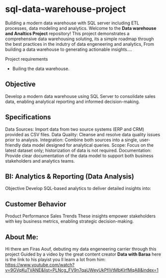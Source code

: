 # sql-data-warehouse-project
Building a modern data warehouse with SQL server including ETL processes, data modeling and analytics.
Welcome to the **Data warehouse and Analtics Project** repository!
This project demonstrates a comprehensive data warehousing soluting, its a simple roadmap through the best practices in the indutry of data engeneering and analytics, From building a data warehouse to generating actionable insights....

Project requirements
- Builing the data warehouse.
   
## Objective
Develop a modern data warehouse using SQL Server to consolidate sales data, enabling analytical reporting and informed decision-making.

## Specifications
Data Sources: Import data from two source systems (ERP and CRM) provided as CSV files.
Data Quality: Cleanse and resolve data quality issues prior to analysis.
Integration: Combine both sources into a single, user-friendly data model designed for analytical queries.
Scope: Focus on the latest dataset only; historization of data is not required.
Documentation: Provide clear documentation of the data model to support both business stakeholders and analytics teams.


## BI: Analytics & Reporting (Data Analysis)
Objective
Develop SQL-based analytics to deliver detailed insights into:

## Customer Behavior
Product Performance
Sales Trends
These insights empower stakeholders with key business metrics, enabling strategic decision-making.


## About Me:
Hi there am Firas Aouf, debuting my data engeneering carrier through this project Guided by a video by the great content creator **Data with Baraa** here is the link to his playist you ll learn a lot from him:
https://www.youtube.com/watch?v=9GVqKuTVANE&list=PLNcg_FV9n7qaUWeyUkPfiVtMbKlrfMqA8&index=1
